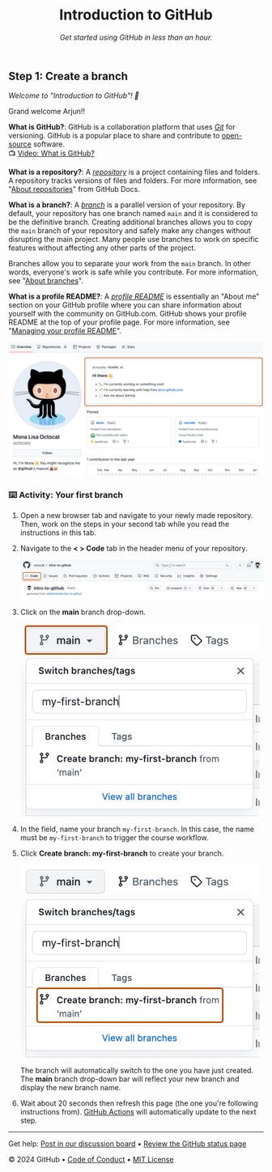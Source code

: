 <header>

<!--
  <<< Author notes: Course header >>>
  Include a 1280×640 image, course title in sentence case, and a concise description in emphasis.
  In your repository settings: enable template repository, add your 1280×640 social image, auto delete head branches.
  Add your open source license, GitHub uses MIT license.
-->

# Introduction to GitHub

_Get started using GitHub in less than an hour._

</header>

<!--
  <<< Author notes: Step 1 >>>
  Choose 3-5 steps for your course.
  The first step is always the hardest, so pick something easy!
  Link to docs.github.com for further explanations.
  Encourage users to open new tabs for steps!
-->

## Step 1: Create a branch

_Welcome to "Introduction to GitHub"! :wave:_

Grand welcome Arjun!!

**What is GitHub?**: GitHub is a collaboration platform that uses _[Git](https://docs.github.com/get-started/quickstart/github-glossary#git)_ for versioning. GitHub is a popular place to share and contribute to [open-source](https://docs.github.com/get-started/quickstart/github-glossary#open-source) software.
<br>:tv: [Video: What is GitHub?](https://www.youtube.com/watch?v=pBy1zgt0XPc)

**What is a repository?**: A _[repository](https://docs.github.com/get-started/quickstart/github-glossary#repository)_ is a project containing files and folders. A repository tracks versions of files and folders. For more information, see "[About repositories](https://docs.github.com/en/repositories/creating-and-managing-repositories/about-repositories)" from GitHub Docs.

**What is a branch?**: A _[branch](https://docs.github.com/en/get-started/quickstart/github-glossary#branch)_ is a parallel version of your repository. By default, your repository has one branch named `main` and it is considered to be the definitive branch. Creating additional branches allows you to copy the `main` branch of your repository and safely make any changes without disrupting the main project. Many people use branches to work on specific features without affecting any other parts of the project.

Branches allow you to separate your work from the `main` branch. In other words, everyone's work is safe while you contribute. For more information, see "[About branches](https://docs.github.com/en/pull-requests/collaborating-with-pull-requests/proposing-changes-to-your-work-with-pull-requests/about-branches)".

**What is a profile README?**: A _[profile README](https://docs.github.com/account-and-profile/setting-up-and-managing-your-github-profile/customizing-your-profile/managing-your-profile-readme)_ is essentially an "About me" section on your GitHub profile where you can share information about yourself with the community on GitHub.com. GitHub shows your profile README at the top of your profile page. For more information, see "[Managing your profile README](https://docs.github.com/en/account-and-profile/setting-up-and-managing-your-github-profile/customizing-your-profile/managing-your-profile-readme)".

![profile-readme-example](/images/profile-readme-example.png)

### :keyboard: Activity: Your first branch

1. Open a new browser tab and navigate to your newly made repository. Then, work on the steps in your second tab while you read the instructions in this tab.
2. Navigate to the **< > Code** tab in the header menu of your repository.

   ![code-tab](/images/code-tab.png)

3. Click on the **main** branch drop-down.

   ![main-branch-dropdown](/images/main-branch-dropdown.png)

4. In the field, name your branch `my-first-branch`. In this case, the name must be `my-first-branch` to trigger the course workflow.
5. Click **Create branch: my-first-branch** to create your branch.

   ![create-branch-button](/images/create-branch-button.png)

   The branch will automatically switch to the one you have just created.
   The **main** branch drop-down bar will reflect your new branch and display the new branch name.

6. Wait about 20 seconds then refresh this page (the one you're following instructions from). [GitHub Actions](https://docs.github.com/en/actions) will automatically update to the next step.

<footer>
<!--Arjun Manchala-->
<!--
  Demo notes..
  <<< Author notes: Footer >>>
  Add a link to get support, GitHub status page, code of conduct, license link.
-->

---

Get help: [Post in our discussion board](https://github.com/orgs/skills/discussions/categories/introduction-to-github) &bull; [Review the GitHub status page](https://www.githubstatus.com/)

&copy; 2024 GitHub &bull; [Code of Conduct](https://www.contributor-covenant.org/version/2/1/code_of_conduct/code_of_conduct.md) &bull; [MIT License](https://gh.io/mit)

</footer>
